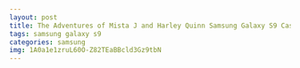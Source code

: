 ```yaml
---
layout: post
title: The Adventures of Mista J and Harley Quinn Samsung Galaxy S9 Case
tags: samsung galaxy s9
categories: samsung
img: 1A0a1e1zruL60O-Z82TEaBBcld3Gz9tbN
---
```

